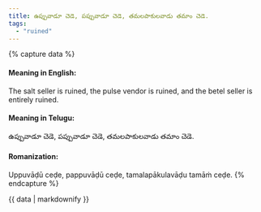 ```yaml
---
title: ఉప్పువాడూ చెడె, పప్పువాడూ చెడె, తమలపాకులవాడు తమాం చెడె.
tags:
  - "ruined"
---
```


{% capture data %}
#### Meaning in English:
The salt seller is ruined, the pulse vendor is ruined, and the betel seller is entirely ruined.

#### Meaning in Telugu:
ఉప్పువాడూ చెడె, పప్పువాడూ చెడె, తమలపాకులవాడు తమాం చెడె.

#### Romanization:
Uppuvāḍū ceḍe, pappuvāḍū ceḍe, tamalapākulavāḍu tamāṁ ceḍe.
{% endcapture %}

{{ data | markdownify }}

